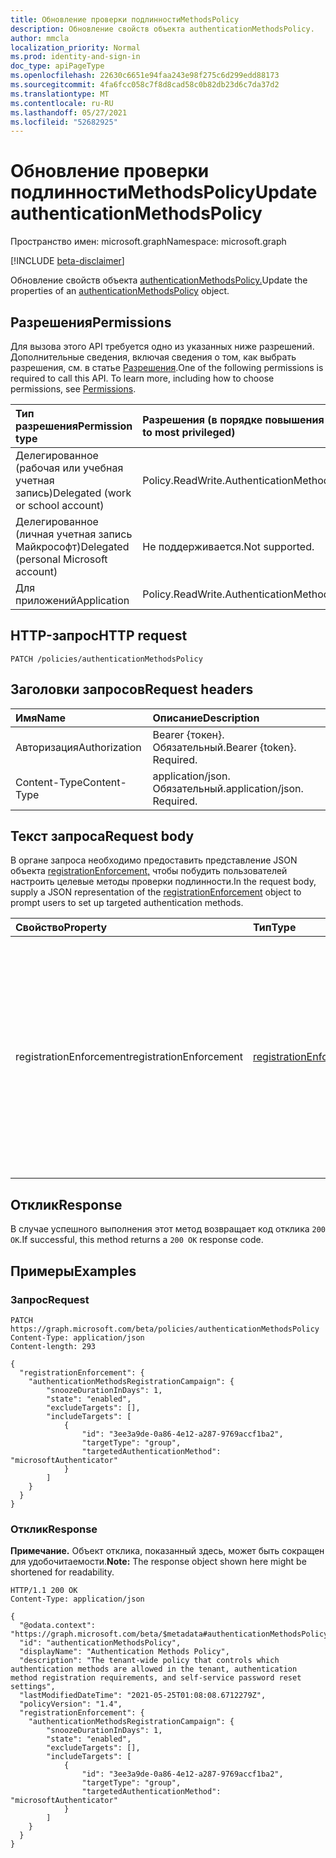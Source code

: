 ```yaml
---
title: Обновление проверки подлинностиMethodsPolicy
description: Обновление свойств объекта authenticationMethodsPolicy.
author: mmcla
localization_priority: Normal
ms.prod: identity-and-sign-in
doc_type: apiPageType
ms.openlocfilehash: 22630c6651e94faa243e98f275c6d299edd88173
ms.sourcegitcommit: 4fa6fcc058c7f8d8cad58c0b82db23d6c7da37d2
ms.translationtype: MT
ms.contentlocale: ru-RU
ms.lasthandoff: 05/27/2021
ms.locfileid: "52682925"
---
```

# <a name="update-authenticationmethodspolicy"></a><span data-ttu-id="0b19d-103">Обновление проверки подлинностиMethodsPolicy</span><span class="sxs-lookup"><span data-stu-id="0b19d-103">Update authenticationMethodsPolicy</span></span>
<span data-ttu-id="0b19d-104">Пространство имен: microsoft.graph</span><span class="sxs-lookup"><span data-stu-id="0b19d-104">Namespace: microsoft.graph</span></span>

[!INCLUDE [beta-disclaimer](../../includes/beta-disclaimer.md)]

<span data-ttu-id="0b19d-105">Обновление свойств объекта [authenticationMethodsPolicy.](../resources/authenticationmethodspolicy.md)</span><span class="sxs-lookup"><span data-stu-id="0b19d-105">Update the properties of an [authenticationMethodsPolicy](../resources/authenticationmethodspolicy.md) object.</span></span>

## <a name="permissions"></a><span data-ttu-id="0b19d-106">Разрешения</span><span class="sxs-lookup"><span data-stu-id="0b19d-106">Permissions</span></span>
<span data-ttu-id="0b19d-p101">Для вызова этого API требуется одно из указанных ниже разрешений. Дополнительные сведения, включая сведения о том, как выбрать разрешения, см. в статье [Разрешения](/graph/permissions-reference).</span><span class="sxs-lookup"><span data-stu-id="0b19d-p101">One of the following permissions is required to call this API. To learn more, including how to choose permissions, see [Permissions](/graph/permissions-reference).</span></span>

|<span data-ttu-id="0b19d-109">Тип разрешения</span><span class="sxs-lookup"><span data-stu-id="0b19d-109">Permission type</span></span>|<span data-ttu-id="0b19d-110">Разрешения (в порядке повышения привилегий)</span><span class="sxs-lookup"><span data-stu-id="0b19d-110">Permissions (from least to most privileged)</span></span>|
|:---|:---|
|<span data-ttu-id="0b19d-111">Делегированное (рабочая или учебная учетная запись)</span><span class="sxs-lookup"><span data-stu-id="0b19d-111">Delegated (work or school account)</span></span>|<span data-ttu-id="0b19d-112">Policy.ReadWrite.AuthenticationMethod</span><span class="sxs-lookup"><span data-stu-id="0b19d-112">Policy.ReadWrite.AuthenticationMethod</span></span>|
|<span data-ttu-id="0b19d-113">Делегированное (личная учетная запись Майкрософт)</span><span class="sxs-lookup"><span data-stu-id="0b19d-113">Delegated (personal Microsoft account)</span></span>|<span data-ttu-id="0b19d-114">Не поддерживается.</span><span class="sxs-lookup"><span data-stu-id="0b19d-114">Not supported.</span></span>|
|<span data-ttu-id="0b19d-115">Для приложений</span><span class="sxs-lookup"><span data-stu-id="0b19d-115">Application</span></span>|<span data-ttu-id="0b19d-116">Policy.ReadWrite.AuthenticationMethod</span><span class="sxs-lookup"><span data-stu-id="0b19d-116">Policy.ReadWrite.AuthenticationMethod</span></span>|

## <a name="http-request"></a><span data-ttu-id="0b19d-117">HTTP-запрос</span><span class="sxs-lookup"><span data-stu-id="0b19d-117">HTTP request</span></span>

<!-- {
  "blockType": "ignored"
}
-->
``` http
PATCH /policies/authenticationMethodsPolicy
```

## <a name="request-headers"></a><span data-ttu-id="0b19d-118">Заголовки запросов</span><span class="sxs-lookup"><span data-stu-id="0b19d-118">Request headers</span></span>
|<span data-ttu-id="0b19d-119">Имя</span><span class="sxs-lookup"><span data-stu-id="0b19d-119">Name</span></span>|<span data-ttu-id="0b19d-120">Описание</span><span class="sxs-lookup"><span data-stu-id="0b19d-120">Description</span></span>|
|:---|:---|
|<span data-ttu-id="0b19d-121">Авторизация</span><span class="sxs-lookup"><span data-stu-id="0b19d-121">Authorization</span></span>|<span data-ttu-id="0b19d-p102">Bearer {токен}. Обязательный.</span><span class="sxs-lookup"><span data-stu-id="0b19d-p102">Bearer {token}. Required.</span></span>|
|<span data-ttu-id="0b19d-124">Content-Type</span><span class="sxs-lookup"><span data-stu-id="0b19d-124">Content-Type</span></span>|<span data-ttu-id="0b19d-p103">application/json. Обязательный.</span><span class="sxs-lookup"><span data-stu-id="0b19d-p103">application/json. Required.</span></span>|

## <a name="request-body"></a><span data-ttu-id="0b19d-127">Текст запроса</span><span class="sxs-lookup"><span data-stu-id="0b19d-127">Request body</span></span>
<span data-ttu-id="0b19d-128">В органе запроса необходимо предоставить представление JSON объекта [registrationEnforcement,](../resources/registrationenforcement.md) чтобы побудить пользователей настроить целевые методы проверки подлинности.</span><span class="sxs-lookup"><span data-stu-id="0b19d-128">In the request body, supply a JSON representation of the [registrationEnforcement](../resources/registrationenforcement.md) object to prompt users to set up targeted authentication methods.</span></span> 

|<span data-ttu-id="0b19d-129">Свойство</span><span class="sxs-lookup"><span data-stu-id="0b19d-129">Property</span></span>|<span data-ttu-id="0b19d-130">Тип</span><span class="sxs-lookup"><span data-stu-id="0b19d-130">Type</span></span>|<span data-ttu-id="0b19d-131">Описание</span><span class="sxs-lookup"><span data-stu-id="0b19d-131">Description</span></span>|
|:---|:---|:---|
|<span data-ttu-id="0b19d-132">registrationEnforcement</span><span class="sxs-lookup"><span data-stu-id="0b19d-132">registrationEnforcement</span></span>|[<span data-ttu-id="0b19d-133">registrationEnforcement</span><span class="sxs-lookup"><span data-stu-id="0b19d-133">registrationEnforcement</span></span>](../resources/registrationenforcement.md)|<span data-ttu-id="0b19d-134">Принудительное выполнение регистрации во время регистрации.</span><span class="sxs-lookup"><span data-stu-id="0b19d-134">Enforce registration at sign-in time.</span></span> <span data-ttu-id="0b19d-135">Это свойство можно использовать для того, чтобы побудить пользователей настроить целевые методы проверки подлинности.</span><span class="sxs-lookup"><span data-stu-id="0b19d-135">This property can be used to prompt users to set up targeted authentication methods.</span></span>|

## <a name="response"></a><span data-ttu-id="0b19d-136">Отклик</span><span class="sxs-lookup"><span data-stu-id="0b19d-136">Response</span></span>
<span data-ttu-id="0b19d-137">В случае успешного выполнения этот метод возвращает код отклика `200 OK`.</span><span class="sxs-lookup"><span data-stu-id="0b19d-137">If successful, this method returns a `200 OK` response code.</span></span>

## <a name="examples"></a><span data-ttu-id="0b19d-138">Примеры</span><span class="sxs-lookup"><span data-stu-id="0b19d-138">Examples</span></span>

### <a name="request"></a><span data-ttu-id="0b19d-139">Запрос</span><span class="sxs-lookup"><span data-stu-id="0b19d-139">Request</span></span>
<!-- {
  "blockType": "request",
  "name": "update_authenticationmethodspolicy"
}
-->
``` http
PATCH https://graph.microsoft.com/beta/policies/authenticationMethodsPolicy
Content-Type: application/json
Content-length: 293

{
  "registrationEnforcement": {
    "authenticationMethodsRegistrationCampaign": {
        "snoozeDurationInDays": 1,
        "state": "enabled",
        "excludeTargets": [],
        "includeTargets": [
            {
                "id": "3ee3a9de-0a86-4e12-a287-9769accf1ba2",
                "targetType": "group",
                "targetedAuthenticationMethod": "microsoftAuthenticator"
            }
        ]
    }
  }
}
```


### <a name="response"></a><span data-ttu-id="0b19d-140">Отклик</span><span class="sxs-lookup"><span data-stu-id="0b19d-140">Response</span></span>
<span data-ttu-id="0b19d-141">**Примечание.** Объект отклика, показанный здесь, может быть сокращен для удобочитаемости.</span><span class="sxs-lookup"><span data-stu-id="0b19d-141">**Note:** The response object shown here might be shortened for readability.</span></span>
<!-- {
  "blockType": "response",
  "truncated": true,
  "@odata.type": "microsoft.graph.authenticationMethodsPolicy"
}
-->
``` http
HTTP/1.1 200 OK
Content-Type: application/json

{
  "@odata.context": "https://graph.microsoft.com/beta/$metadata#authenticationMethodsPolicy",
  "id": "authenticationMethodsPolicy",
  "displayName": "Authentication Methods Policy",
  "description": "The tenant-wide policy that controls which authentication methods are allowed in the tenant, authentication method registration requirements, and self-service password reset settings",
  "lastModifiedDateTime": "2021-05-25T01:08:08.6712279Z",
  "policyVersion": "1.4",
  "registrationEnforcement": {
    "authenticationMethodsRegistrationCampaign": {
        "snoozeDurationInDays": 1,
        "state": "enabled",
        "excludeTargets": [],
        "includeTargets": [
            {
                "id": "3ee3a9de-0a86-4e12-a287-9769accf1ba2",
                "targetType": "group",
                "targetedAuthenticationMethod": "microsoftAuthenticator"
            }
        ]
    }
  }
}
```
